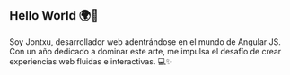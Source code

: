 ## Hello World 🌍👋

Soy Jontxu, desarrollador web adentrándose en el mundo de Angular JS. Con un año dedicado a dominar este arte, me impulsa el desafío de crear experiencias web fluidas e interactivas. 💻✨
